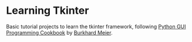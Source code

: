 # Learning Tkinter
Basic tutorial projects to learn the tkinter framework, following [Python GUI Programming Cookbook](https://www.packtpub.com/programming/python-gui-programming-cookbook-third-edition) by [Burkhard Meier](https://www.linkedin.com/in/burkhard-meier-2962465/).

